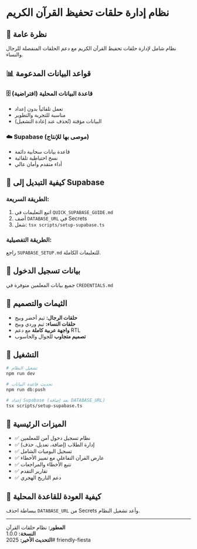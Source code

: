 # نظام إدارة حلقات تحفيظ القرآن الكريم

## 🎯 نظرة عامة
نظام شامل لإدارة حلقات تحفيظ القرآن الكريم مع دعم الحلقات المنفصلة للرجال والنساء.

## 📊 قواعد البيانات المدعومة

### 🗄️ قاعدة البيانات المحلية (افتراضية)
- تعمل تلقائياً بدون إعداد
- مناسبة للتجربة والتطوير
- البيانات مؤقتة (تُحذف عند إعادة التشغيل)

### ☁️ Supabase (موصى بها للإنتاج)
- قاعدة بيانات سحابية دائمة
- نسخ احتياطية تلقائية
- أداء متقدم وأمان عالي

## 🚀 كيفية التبديل إلى Supabase

### الطريقة السريعة:
1. اتبع التعليمات في `QUICK_SUPABASE_GUIDE.md`
2. أضف `DATABASE_URL` في Secrets
3. شغل: `tsx scripts/setup-supabase.ts`

### الطريقة التفصيلية:
راجع `SUPABASE_SETUP.md` للتعليمات الكاملة.

## 👥 بيانات تسجيل الدخول
جميع بيانات المعلمين متوفرة في `CREDENTIALS.md`

## 🎨 الثيمات والتصميم
- **حلقات الرجال:** ثيم أخضر وبيج 
- **حلقات النساء:** ثيم وردي وبيج
- **واجهة عربية كاملة** مع دعم RTL
- **تصميم متجاوب** للجوال والحاسوب

## 🔧 التشغيل

```bash
# تشغيل النظام
npm run dev

# تحديث قاعدة البيانات
npm run db:push

# إعداد Supabase (بعد إضافة DATABASE_URL)
tsx scripts/setup-supabase.ts
```

## 📱 الميزات الرئيسية

- ✅ نظام تسجيل دخول آمن للمعلمين
- ✅ إدارة الطلاب (إضافة، تعديل، حذف)
- ✅ تسجيل اليوميات الشامل
- ✅ عارض القرآن التفاعلي مع تمييز الأخطاء
- ✅ تتبع الأخطاء والمراجعات
- ✅ تقارير التقدم
- ✅ دعم التاريخ الهجري

## 🔄 كيفية العودة للقاعدة المحلية
ببساطة احذف `DATABASE_URL` من Secrets وأعد تشغيل النظام.

---
**المطور:** نظام حلقات القرآن  
**النسخة:** 1.0.0  
**التحديث الأخير:** 2025# friendly-fiesta

